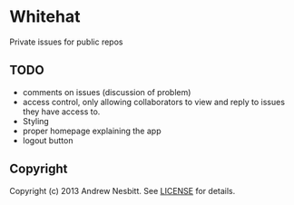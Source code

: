 # Whitehat

Private issues for public repos

## TODO

* comments on issues (discussion of problem)
* access control, only allowing collaborators to view and reply to issues they have access to.
* Styling
* proper homepage explaining the app
* logout button

## Copyright

Copyright (c) 2013 Andrew Nesbitt. See [LICENSE](https://github.com/andrew/whitehat/blob/master/LICENSE) for details.
